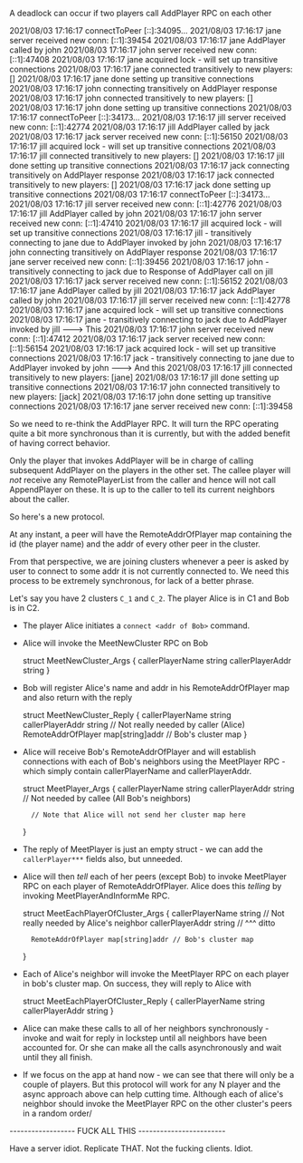 A deadlock can occur if two players call AddPlayer RPC on each other

2021/08/03 17:16:17 connectToPeer [::]:34095...
2021/08/03 17:16:17 jane server received new conn: [::1]:39454
2021/08/03 17:16:17 jane AddPlayer called by john
2021/08/03 17:16:17 john server received new conn: [::1]:47408
2021/08/03 17:16:17 jane acquired lock - will set up transitive connections
2021/08/03 17:16:17 jane connected transitively to new players: []
2021/08/03 17:16:17 jane done setting up transitive connections
2021/08/03 17:16:17 john connecting transitively on AddPlayer response
2021/08/03 17:16:17 john connected transitively to new players: []
2021/08/03 17:16:17 john done setting up transitive connections
2021/08/03 17:16:17 connectToPeer [::]:34173...
2021/08/03 17:16:17 jill server received new conn: [::1]:42774
2021/08/03 17:16:17 jill AddPlayer called by jack
2021/08/03 17:16:17 jack server received new conn: [::1]:56150
2021/08/03 17:16:17 jill acquired lock - will set up transitive connections
2021/08/03 17:16:17 jill connected transitively to new players: []
2021/08/03 17:16:17 jill done setting up transitive connections
2021/08/03 17:16:17 jack connecting transitively on AddPlayer response
2021/08/03 17:16:17 jack connected transitively to new players: []
2021/08/03 17:16:17 jack done setting up transitive connections
2021/08/03 17:16:17 connectToPeer [::]:34173...
2021/08/03 17:16:17 jill server received new conn: [::1]:42776
2021/08/03 17:16:17 jill AddPlayer called by john
2021/08/03 17:16:17 john server received new conn: [::1]:47410
2021/08/03 17:16:17 jill acquired lock - will set up transitive connections
2021/08/03 17:16:17 jill - transitively connecting to jane due to AddPlayer invoked by john
2021/08/03 17:16:17 john connecting transitively on AddPlayer response
2021/08/03 17:16:17 jane server received new conn: [::1]:39456
2021/08/03 17:16:17 john - transitively connecting to jack due to Response of AddPlayer call on jill
2021/08/03 17:16:17 jack server received new conn: [::1]:56152
2021/08/03 17:16:17 jane AddPlayer called by jill
2021/08/03 17:16:17 jack AddPlayer called by john
2021/08/03 17:16:17 jill server received new conn: [::1]:42778
2021/08/03 17:16:17 jane acquired lock - will set up transitive connections
2021/08/03 17:16:17 jane - transitively connecting to jack due to AddPlayer invoked by jill  ---> This
2021/08/03 17:16:17 john server received new conn: [::1]:47412
2021/08/03 17:16:17 jack server received new conn: [::1]:56154
2021/08/03 17:16:17 jack acquired lock - will set up transitive connections
2021/08/03 17:16:17 jack - transitively connecting to jane due to AddPlayer invoked by john  ---> And this
2021/08/03 17:16:17 jill connected transitively to new players: [jane]
2021/08/03 17:16:17 jill done setting up transitive connections
2021/08/03 17:16:17 john connected transitively to new players: [jack]
2021/08/03 17:16:17 john done setting up transitive connections
2021/08/03 17:16:17 jane server received new conn: [::1]:39458

So we need to re-think the AddPlayer RPC. It will turn the RPC operating quite a bit more synchronous than it is currently, but with the added benefit of having correct behavior.

Only the player that invokes AddPlayer will be in charge of calling subsequent AddPlayer on the
players in the other set.  The callee player will _not_ receive any RemotePlayerList from the caller
and hence will not call AppendPlayer on these. It is up to the caller to tell its current neighbors
about the caller.

So here's a new protocol.


At any instant, a peer will have the RemoteAddrOfPlayer map containing the id (the player name) and the addr
of every other peer in the cluster.

From that perspective, we are joining clusters whenever a peer is asked by user to connect to some addr it is
not currently connected to. We need this process to be extremely synchronous, for lack of a better phrase.

Let's say you have 2 clusters `C_1` and `C_2`. The player Alice is in C1 and Bob is in C2.

- The player Alice initiates a `connect <addr of Bob>` command.
- Alice will invoke the MeetNewCluster RPC on Bob

	struct MeetNewCluster_Args {
		callerPlayerName string
		callerPlayerAddr string
	}

- Bob will register Alice's name and addr in his RemoteAddrOfPlayer map and also return with the reply

	struct MeetNewCluster_Reply {
		callerPlayerName string
		callerPlayerAddr string			// Not really needed by caller (Alice)
		RemoteAddrOfPlayer map[string]addr	// Bob's cluster map
	}

- Alice will receive Bob's RemoteAddrOfPlayer and will establish connections with each of Bob's neighbors
  using the MeetPlayer RPC - which simply contain callerPlayerName and callerPlayerAddr.

	struct MeetPlayer_Args {
		callerPlayerName string
		callerPlayerAddr string // Not needed by callee (All Bob's neighbors)

		// Note that Alice will not send her cluster map here
	}

- The reply of MeetPlayer is just an empty struct - we can add the `callerPlayer***` fields also, but unneeded.

- Alice will then *tell* each of her peers (except Bob) to invoke MeetPlayer RPC on each player of
  RemoteAddrOfPlayer. Alice does this *telling* by invoking MeetPlayerAndInformMe RPC.

	struct MeetEachPlayerOfCluster_Args {
		callerPlayerName string // Not really needed by Alice's neighbor
		callerPlayerAddr string // ^^^ ditto

		RemoteAddrOfPlayer map[string]addr // Bob's cluster map
	}


- Each of Alice's neighbor will invoke the MeetPlayer RPC on each player in bob's cluster map. On success,
  they will reply to Alice with

	struct MeetEachPlayerOfCluster_Reply {
		callerPlayerName string
		callerPlayerAddr string
	}

- Alice can make these calls to all of her neighbors synchronously - invoke and wait for reply in lockstep
  until all neighbors have been accounted for. Or she can make all the calls asynchronously and wait until
  they all finish.

- If we focus on the app at hand now - we can see that there will only be a couple of players. But this
  protocol will work for any N player and the async approach above can help cutting time. Although each of
  alice's neighbor should invoke the MeetPlayer RPC on the other cluster's peers in a random order/

------------------ FUCK ALL THIS ------------------------








Have a server idiot. Replicate THAT. Not the fucking clients. Idiot.



